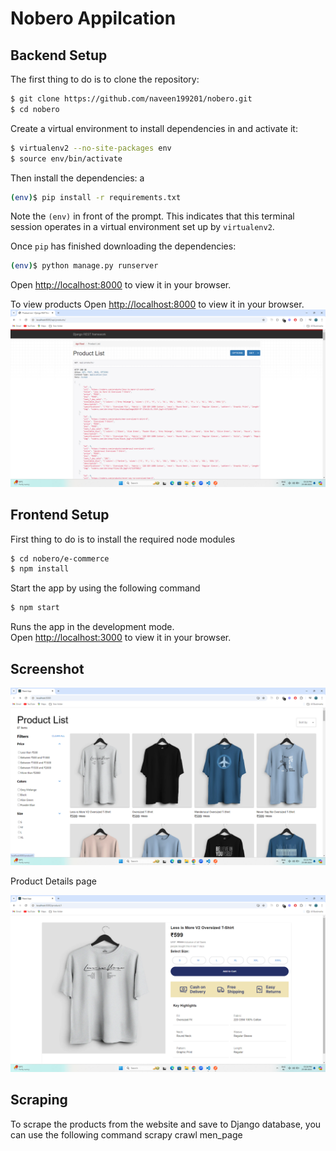# Nobero Appilcation

## Backend Setup

The first thing to do is to clone the repository:

```sh
$ git clone https://github.com/naveen199201/nobero.git
$ cd nobero
```

Create a virtual environment to install dependencies in and activate it:

```sh
$ virtualenv2 --no-site-packages env
$ source env/bin/activate
```

Then install the dependencies:
a 
```sh
(env)$ pip install -r requirements.txt 
```
Note the `(env)` in front of the prompt. This indicates that this terminal
session operates in a virtual environment set up by `virtualenv2`.

Once `pip` has finished downloading the dependencies:
```sh
(env)$ python manage.py runserver
```

Open [http://localhost:8000](http://localhost:8000) to view it in your browser.

To view products
Open [http://localhost:8000](http://localhost:8000/api/products) to view it in your browser.
![Project Screenshot](images/AdminPanel.png)

## Frontend Setup
First thing to do is to install the required node modules
```sh
$ cd nobero/e-commerce
$ npm install
```
Start the app by using the following command
```sh
$ npm start
```
Runs the app in the development mode.\
Open [http://localhost:3000](http://localhost:3000) to view it in your browser.


## Screenshot

![Project Screenshot](e-commerce/src/images/ProductList.png)

Product Details page

![Project Screenshot](e-commerce/src/images/Product.png)

## Scraping

To scrape the products from the website and save to Django database, you can use the following command
scrapy crawl men_page 



